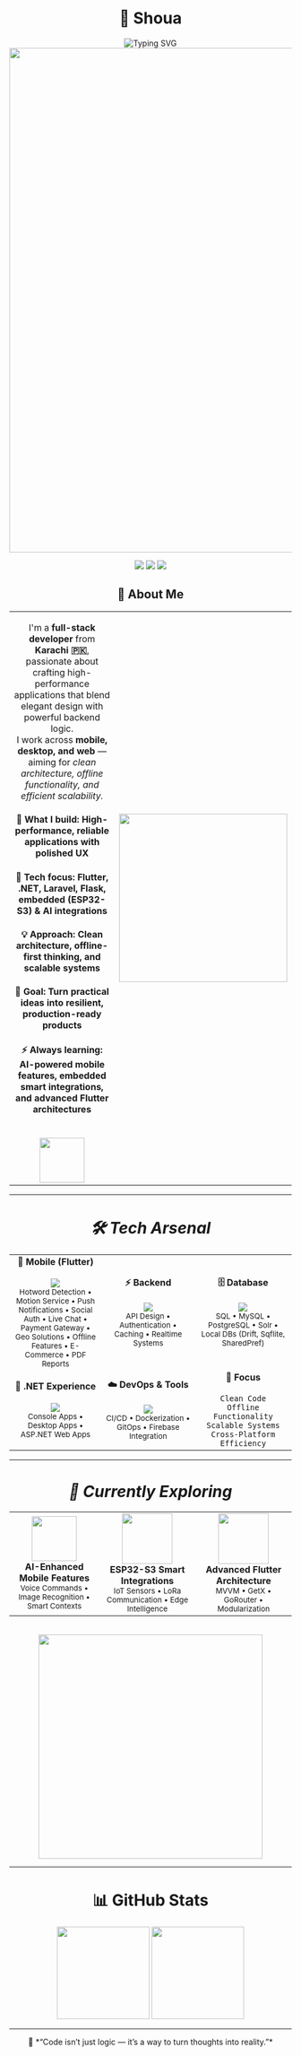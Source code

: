 <div align="center">

# 👋 Shoua

<img src="https://readme-typing-svg.herokuapp.com?font=Fira+Code&weight=500&size=28&pause=1000&color=00D4FF&center=true&vCenter=true&random=false&width=700&lines=Mobile+%26+Backend+Developer;Building+Scalable+Applications;Flutter+%7C+.NET+%7C+Laravel+%7C+Flask;Loves+AI,+Automation,+and+Clean+Code" alt="Typing SVG" />
</br>

<img src="https://user-images.githubusercontent.com/74038190/212284100-561aa473-3905-4a80-b561-0d28506553ee.gif" width="900">

</div>

<p align="center">
  <a href="mailto:shouaulqamar@gmail.com"><img src="https://img.shields.io/badge/Email-Contact-informational?style=for-the-badge&logo=gmail"/></a>
  <a href="https://www.linkedin.com/in/shoua-ul-qammar-4726041a7"><img src="https://img.shields.io/badge/LinkedIn-Profile-blue?style=for-the-badge&logo=linkedin"/></a>
  <a href="https://shoua.dev"><img src="https://img.shields.io/badge/Website-shoua.dev-0cf?style=for-the-badge&logo=google-chrome"/></a>
</p>


<div align="center">

## 💫 **About Me**

<table style="border: none; border-collapse: collapse;">
<tr style="border: none;">
<td width="55%" align="center" style="border: none;">

I'm a **full-stack developer** from **Karachi 🇵🇰**, passionate about crafting high-performance applications that blend elegant design with powerful backend logic.  
I work across **mobile, desktop, and web** — aiming for *clean architecture, offline functionality, and efficient scalability.*  

<h4>🔭 What I build: High-performance, reliable applications with polished UX</h4>
<h4>🌱 Tech focus: Flutter, .NET, Laravel, Flask, embedded (ESP32-S3) & AI integrations</h4>
<h4>💡 Approach: Clean architecture, offline-first thinking, and scalable systems</h4>
<h4>🎯 Goal: Turn practical ideas into resilient, production-ready products</h4>
<h4>⚡ Always learning: AI-powered mobile features, embedded smart integrations, and advanced Flutter architectures</h4>

<br>

<img src="https://user-images.githubusercontent.com/74038190/212284087-bbe7e430-757e-4901-90bf-4cd2ce3e1852.gif" width="80">

</td>
<td width="45%" align="center" style="border: none;">

<img src="https://user-images.githubusercontent.com/74038190/229223263-cf2e4b07-2615-4f87-9c38-e37600f8381a.gif" width="300">

</td>
</tr>
</table>
</div>


---

<div align="center">
<h1>
<i>
🛠️ Tech Arsenal
</i>
</h1>
</div>

<table align="center">
<tr>
<td align="center" width="200">
<strong>📱 Mobile (Flutter)</strong><br><br>
<img src="https://skillicons.dev/icons?i=flutter,dart,kotlin" /><br>
<sub>Hotword Detection • Motion Service • Push Notifications • Social Auth • Live Chat • Payment Gateway • Geo Solutions • Offline Features • E-Commerce • PDF Reports</sub>
</td>

<td align="center" width="200">
<strong>⚡ Backend</strong><br><br>
<img src="https://skillicons.dev/icons?i=dotnet,laravel,flask,django,python,php" /><br>
<sub>API Design • Authentication • Caching • Realtime Systems</sub>
</td>

<td align="center" width="200">
<strong>🗄️ Database</strong><br><br>
<img src="https://skillicons.dev/icons?i=mysql,postgresql,sqlite" /><br>
<sub>SQL • MySQL • PostgreSQL • Solr • Local DBs (Drift, Sqflite, SharedPref)</sub>
</td>
</tr>
<tr>
<td align="center" width="200">
<strong>🧩 .NET Experience</strong><br><br>
<img src="https://skillicons.dev/icons?i=cs,dotnet,windows" /><br>
<sub>Console Apps • Desktop Apps • ASP.NET Web Apps</sub>
</td>

<td align="center" width="200">
<strong>☁️ DevOps & Tools</strong><br><br>
<img src="https://skillicons.dev/icons?i=git,github,firebase,vscode" /><br>
<sub>CI/CD • Dockerization • GitOps • Firebase Integration</sub>
</td>

<td align="center" width="200">
<strong>🚀 Focus</strong><br><br>
<code>Clean Code</code><br>
<code>Offline Functionality</code><br>
<code>Scalable Systems</code><br>
<code>Cross-Platform Efficiency</code>
</td>
</tr>
</table>


---

<div align="center">
<h1>
<i>🌱 Currently Exploring</i>
</h1>
</div>

<table align="center" style="border:none; border-collapse:collapse;">
<tr style="border:none;">

<!-- AI-Enhanced Mobile Features -->
<td align="center" width="250" style="border:none;">
<img src="https://media.giphy.com/media/v1.Y2lkPTc5MGI3NjExN2Q2ZWZkMzE5ODFjYmE4NjM1MTcxMDA2MzQ1OGY1ZjQzYTZkZTZkNyZjdD1n/0TtX2qqpxp3pIafzio/giphy.gif" width="80"><br>
<strong>AI-Enhanced Mobile Features</strong><br>
<sub>Voice Commands • Image Recognition • Smart Contexts</sub>
</td>

<!-- ESP32-S3 Smart Integrations -->
<td align="center" width="250" style="border:none;">
<img src="https://media4.giphy.com/media/v1.Y2lkPTc5MGI3NjExeGdzeXNlM2R4OHBtbDJ2c21kanEydWl6b2cxb2ozeW0zb3E0bHVocCZlcD12MV9pbnRlcm5hbF9naWZfYnlfaWQmY3Q9Zw/x8b0V1fekFthFTaBNn/giphy.gif" width="90"><br>
<strong>ESP32-S3 Smart Integrations</strong><br>
<sub>IoT Sensors • LoRa Communication • Edge Intelligence</sub>
</td>

<!-- Advanced Flutter Architecture -->
<td align="center" width="250" style="border:none;">
<img src="https://media0.giphy.com/media/v1.Y2lkPTc5MGI3NjExeDRmNjk2YTg5dXU0am1mcG1ocTE2YjRvN2NoNHgxbXl6eHk1ZHp6dyZlcD12MV9pbnRlcm5hbF9naWZfYnlfaWQmY3Q9Zw/26tn33aiTi1jkl6H6/giphy.gif" width="90"><br>
<strong>Advanced Flutter Architecture</strong><br>
<sub>MVVM • GetX • GoRouter • Modularization</sub>
</td>

</tr>
</table>

<br>

<div align="center">
<img src="https://user-images.githubusercontent.com/74038190/212284158-e840e285-664b-44d7-b79b-e264b5e54825.gif" width="400">
</div>

---



<!-- GitHub Stats -->
<div align="center">
<h1>
📊 GitHub Stats
</h1>
<p>
  <img src="https://github-readme-stats.vercel.app/api?username=shou-a&show_icons=true&theme=tokyonight&title_color=00D4FF&icon_color=00D4FF&text_color=C9D1D9&bg_color=0D1117" height="165" />
  <img src="https://github-readme-streak-stats.herokuapp.com/?user=shou-a&theme=tokyonight&ring=00D4FF&fire=00D4FF&currStreakLabel=00D4FF" height="165" />
</p>
</div>

---

<p align="center">
💬 *“Code isn’t just logic — it’s a way to turn thoughts into reality.”*  
</p>


<!-- VS Code
https://media.giphy.com/media/v1.Y2lkPWVjZjA1ZTQ3b2x5em5yMmU1eTVrcXZudDNudmpwZXZldmJpZWEydWQyc3VlNml4MSZlcD12MV9naWZzX3JlbGF0ZWQmY3Q9Zw/SS8CV2rQdlYNLtBCiF/giphy.gif
 -->
